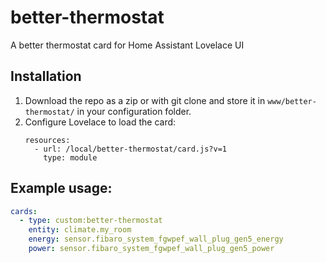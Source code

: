 # better-thermostat
A better thermostat card for Home Assistant Lovelace UI

## Installation

1. Download the repo as a zip or with git clone and store it in `www/better-thermostat/` in your configuration folder.
2. Configure Lovelace to load the card:
    ```
    resources:
      - url: /local/better-thermostat/card.js?v=1
        type: module
    ```

## Example usage:

```yaml
cards:
  - type: custom:better-thermostat
    entity: climate.my_room
    energy: sensor.fibaro_system_fgwpef_wall_plug_gen5_energy
    power: sensor.fibaro_system_fgwpef_wall_plug_gen5_power
```
